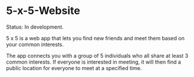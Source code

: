 # 5-x-5-Website

Status: In development. 

5 x 5 is a web app that lets you find new friends and meet them based on your common interests.

The app connects you with a group of 5 individuals who all share at least 3 common interests. If everyone is interested in meeting, 
it will then find a public location for everyone to meet at a specified time. 
